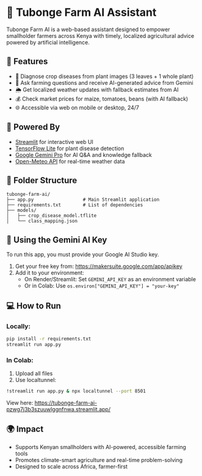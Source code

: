# 🌾 Tubonge Farm AI Assistant

Tubonge Farm AI is a web-based assistant designed to empower smallholder farmers across Kenya with timely, localized agricultural advice powered by artificial intelligence.

## 🚀 Features

- 📸 Diagnose crop diseases from plant images (3 leaves + 1 whole plant)
- 💬 Ask farming questions and receive AI-generated advice from Gemini
- 🌦 Get localized weather updates with fallback estimates from AI
- 💰 Check market prices for maize, tomatoes, beans (with AI fallback)
- 🌐 Accessible via web on mobile or desktop, 24/7

## 🤖 Powered By

- [Streamlit](https://streamlit.io/) for interactive web UI
- [TensorFlow Lite](https://www.tensorflow.org/lite) for plant disease detection
- [Google Gemini Pro](https://makersuite.google.com/) for AI Q&A and knowledge fallback
- [Open-Meteo API](https://open-meteo.com/) for real-time weather data

## 📁 Folder Structure

```
tubonge-farm-ai/
├── app.py                  # Main Streamlit application
├── requirements.txt        # List of dependencies
├── models/
│   ├── crop_disease_model.tflite
│   └── class_mapping.json
```

## 🧠 Using the Gemini AI Key

To run this app, you must provide your Google AI Studio key.

1. Get your free key from: https://makersuite.google.com/app/apikey
2. Add it to your environment:
   - On Render/Streamlit: Set `GEMINI_API_KEY` as an environment variable
   - Or in Colab: Use `os.environ["GEMINI_API_KEY"] = "your-key"`

## 💻 How to Run

### Locally:
```bash
pip install -r requirements.txt
streamlit run app.py
```

### In Colab:
1. Upload all files
2. Use localtunnel:
```bash
!streamlit run app.py & npx localtunnel --port 8501
```
View here: https://tubonge-farm-ai-pzwg7j3b3szuuwlggnfnwa.streamlit.app/


## 🌍 Impact

- Supports Kenyan smallholders with AI-powered, accessible farming tools
- Promotes climate-smart agriculture and real-time problem-solving
- Designed to scale across Africa, farmer-first
